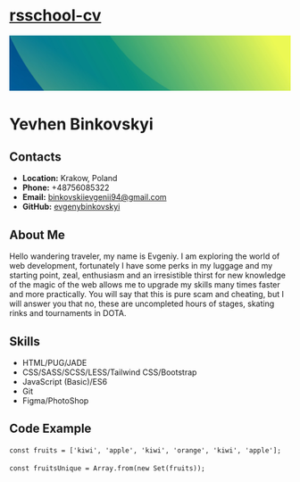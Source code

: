 # __[rsschool-cv](https://evgenybinkovskyi.github.io/rsschool-cv/)__

![background image](/images/bg.jpg)

# __Yevhen Binkovskyi__

## __Contacts__ 
- __Location:__ Krakow, Poland 
- __Phone:__ +48756085322 
- __Email:__ binkovskiievgenii94@gmail.com 
- __GitHub:__ [evgenybinkovskyi](https://github.com/evgenybinkovskyi)

## __About Me__
Hello wandering traveler, my name is Evgeniy. I am exploring the world of web development, fortunately I have some perks in my luggage and my starting point, zeal, enthusiasm and an irresistible thirst for new knowledge of the magic of the web allows me to upgrade my skills many times faster and more practically. You will say that this is pure scam and cheating, but I will answer you that no, these are uncompleted hours of stages, skating rinks and tournaments in DOTA.
 
## __Skills__ 
- HTML/PUG/JADE 
- CSS/SASS/SCSS/LESS/Tailwind CSS/Bootstrap 
- JavaScript (Basic)/ES6 
- Git 
- Figma/PhotoShop 

## __Code Example__ 
``` 
const fruits = ['kiwi', 'apple', 'kiwi', 'orange', 'kiwi', 'apple']; 

const fruitsUnique = Array.from(new Set(fruits));
 
```